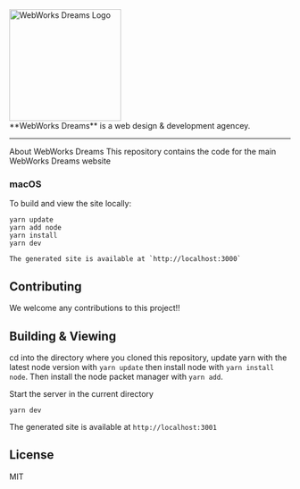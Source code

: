<div>
  <img alt="WebWorks Dreams Logo" src="https://www.webworksdreams.com/_next/static/media/WWD.2.76100857.svg" width="200px">
</div>
**WebWorks Dreams** is a web design & development agencey. 

<hr />

About WebWorks Dreams
This repository contains the code for the main WebWorks Dreams website

### macOS

To build and view the site locally:

    yarn update
    yarn add node
    yarn install
    yarn dev

    The generated site is available at `http://localhost:3000`

## Contributing
We welcome any contributions to this project!!

## Building & Viewing ##

cd into the directory where you cloned this repository, update yarn with the latest node version with `yarn update` then install node with `yarn install node`. Then install the node packet manager with `yarn add`.

Start the server in the current directory

    yarn dev

The generated site is available at `http://localhost:3001`

## License
MIT